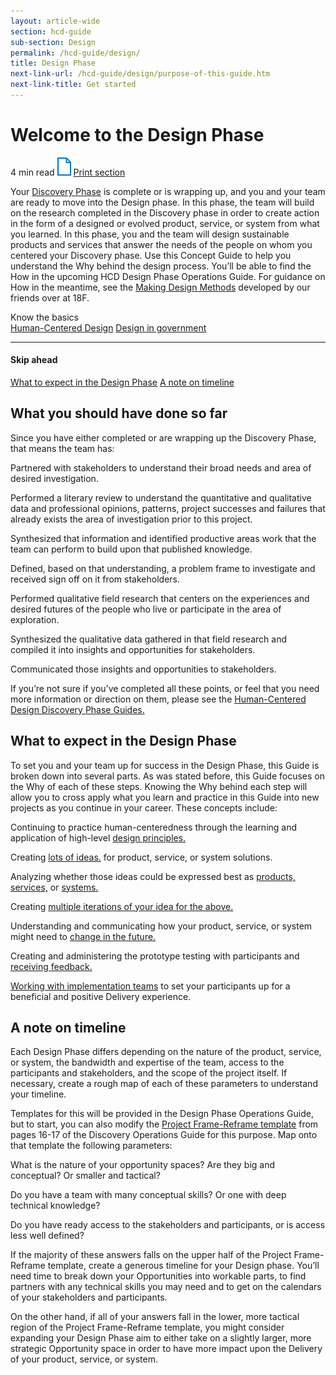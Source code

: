 ```yaml
---
layout: article-wide
section: hcd-guide
sub-section: Design
permalink: /hcd-guide/design/
title: Design Phase
next-link-url: /hcd-guide/design/purpose-of-this-guide.htm
next-link-title: Get started
---
```


<h1>Welcome to the Design Phase</h1>
<div class="usa-prose__hcd-guide__reading_print">
  <span class="usa-prose__hcd-guide__reading_time">4 min read</span>
  <a href="#" title="Print guide" class="usa-prose__hcd-guide__print_guide_img"><img src="/assets/img/lab/hcd-guide/design/print-guide.svg" width="22" height="29" alt="Print guide" /></a>
  <a href="#" title="Print guide" class="usa-prose__hcd-guide__print_guide">Print section</a>
</div>

<p>
  Your <a href="https://github.com/labopm/HCD-Guides" title="Discovery Phase" target="_blank" class="usa-prose__hcd-guide_print_not_visible">Discovery Phase</a> 
  is complete or is wrapping up, and you and your team are ready to move into the Design phase. 
  In this phase, the team will build on the research completed in the Discovery phase in 
  order to create action in the form of a designed or evolved product, service, or 
  system from what you learned. In this phase, you and the team will design sustainable 
  products and services   that answer the needs of the people on whom you centered your Discovery phase. 
  Use this Concept Guide to help you understand the Why behind the design process. 
  You&rsquo;ll be able to find the How in the upcoming HCD Design Phase Operations Guide. 
  For guidance on How in the meantime, see the 
  <a href="https://methods.18f.gov/make/" title="Making Design Methods" target="_blank" class="usa-prose__hcd-guide_print_not_visible">Making Design Methods</a> 
  developed by our friends over at 18F.
</p>
<div class="usa-prose__hcd-guide__know_the_basics">
  <div class="usa-prose__hcd-guide__know_header">
    Know the basics
  </div>
  <a href="#" title="Human-Centered Design">Human-Centered Design</a>
  <a href="#" title="Design in government">Design in government</a>
</div>
<div class="usa-prose__hcd-guide__skip_ahead usa-prose__hcd-guide__mobile_visible">
  <hr>
  <h4>Skip ahead</h4>
  <a href="#design-phase" title="What to expect in the Design Phase">What to expect in the Design Phase</a>
  <a href="#timeline" title="A note on timeline">A note on timeline</a>
</div>
<h2>What you should have done so far</h2>
<p>
  Since you have either completed or are wrapping up the Discovery Phase, that means the team has:
</p>
<div class="lab__bullet_points_columns lab__bullet_points_column_left">
  <p>
    Partnered with stakeholders to understand their broad needs and area 
    of desired investigation.
  </p>
  <p>
    Performed a literary review to understand the quantitative and qualitative data 
    and professional opinions, patterns, project successes and failures 
    that already exists the area of investigation prior to this project.
  </p>
  <p>
    Synthesized that information and identified productive areas work that the team can 
    perform to build upon that published knowledge.
  </p>  
</div>
<div class="lab__bullet_points_columns lab__bullet_points_column_right">
  <p>
    Defined, based on that understanding, a problem frame to investigate and 
    received sign off on it from stakeholders.
  </p>
  <p>
    Performed qualitative field research that centers on the experiences 
    and desired futures of the people who live or participate in the area 
    of exploration.
  </p>
  <p>
    Synthesized the qualitative data gathered in that field research and 
    compiled it into insights and opportunities for stakeholders.
  </p>
  <p>
    Communicated those insights and opportunities to stakeholders.
  </p>
</div>
<div class="lab__clear_spacer"></div>
<p>
  If you&rsquo;re not sure if you&rsquo;ve completed all these points, or feel that you need 
  more information or direction on them, please see the 
  <a href="https://github.com/labopm/HCD-Guides" title="Human-Centered Design Discovery Phase Guides" target="_blank" class="usa-prose__hcd-guide_print_not_visible">Human-Centered Design Discovery Phase Guides.</a>
</p>
<h2 id="design-phase">What to expect in the Design Phase</h2>
<p>
  To set you and your team up for success in the Design Phase, this Guide 
  is broken down into several parts. As was stated before, this Guide 
  focuses on the Why of each of these steps. Knowing the Why behind each 
  step will allow you to cross apply what you learn and practice in this 
  Guide into new projects as you continue in your career. These concepts include:
</p>
<div class="lab__bullet_points_columns lab__bullet_points_column_left">
  <p>
    Continuing to practice human-centeredness through the learning 
    and application of high-level 
    <a href="{{ site.baseurl }}/hcd-guide/design/design-phase-principles.htm" title="design principles">design principles.</a>
  </p>
  <p>
    Creating <a href="{{ site.baseurl }}/hcd-guide/design/designed-things.htm" title="lots of ideas">lots of ideas.</a> 
    for product, service, or system solutions.
  </p>
  <p>
    Analyzing whether those ideas could be expressed best as 
    <a href="{{ site.baseurl }}/hcd-guide/design/products.htm" title="products">products,</a>  
    <a href="{{ site.baseurl }}/hcd-guide/design/services.htm" title="services">services,</a> 
    or 
    <a href="{{ site.baseurl }}/hcd-guide/design/systems.htm" title="systems">systems.</a>
  </p>
  <p>
    Creating 
    <a href="{{ site.baseurl }}/hcd-guide/design/iteration.htm" title="multiple iterations of your idea for the above">multiple iterations of your idea for the above.</a>
  </p>  
</div>

<div class="lab__bullet_points_columns lab__bullet_points_column_right">
  <p>
    Understanding and communicating how your product, service, or system might need to 
    <a href="{{ site.baseurl }}/hcd-guide/design/design-for-change.htm" title="change in the future">change in the future.</a>
    
  </p>
  <p>
    Creating and administering the prototype testing with participants and 
    <a href="{{ site.baseurl }}/hcd-guide/design/feedback.htm" title="receiving feedback">receiving feedback.</a>    
  </p>
  <p>
    <a href="{{ site.baseurl }}/hcd-guide/design/design-and-implementation.htm" title="Working with implementation teams">Working with implementation teams</a> 
    to set your participants up for a beneficial and positive Delivery experience.
  </p>
</div>
<div class="lab__clear_spacer"></div>

<h2 id="timeline">A note on timeline</h2>
<p>
  Each Design Phase differs depending on the nature of the product, service, or system, 
  the bandwidth and expertise of the team, access to the participants and stakeholders, 
  and the scope of the project itself. If necessary, create a rough map of each 
  of these parameters to understand your timeline.
</p>

<p>
  Templates for this will be provided in the Design Phase Operations Guide, but to start, 
  you can also modify the 
  <a href="https://github.com/labopm/HCD-Guides/blob/master/HCD_Ops_Guide_v12_spreads.pdf" target="_blank" title="Project Frame-Reframe template" class="usa-prose__hcd-guide_print_not_visible">Project Frame-Reframe template</a> 
  from pages 16-17 of the Discovery Operations Guide for this purpose. Map onto that template the following parameters:
</p>

<div class="lab__bullet_points_columns lab__bullet_points_column_fullwidth">
  <p>
    What is the nature of your opportunity spaces? Are they big and conceptual? 
    Or smaller and tactical?
  </p>

  <p>
    Do you have a team with many conceptual skills? Or one with deep 
    technical knowledge?
  </p>

  <p>
    Do you have ready access to the stakeholders and participants, 
    or is access less well defined?
  </p>
</div>

<p>
  If the majority of these answers falls on the upper half of the Project Frame-Reframe template, 
  create a generous timeline for your Design phase. You&rsquo;ll need time to break down your 
  Opportunities into workable parts, to find partners with any technical skills you may 
  need and to get on the calendars of your stakeholders and participants.
</p>

<p>
  On the other hand, if all of your answers fall in the lower, more tactical region of the 
  Project Frame-Reframe template, you might consider expanding your Design Phase aim 
  to either take on a slightly larger, more strategic Opportunity space in order 
  to have more impact upon the Delivery of your product, service, or system.
</p>
